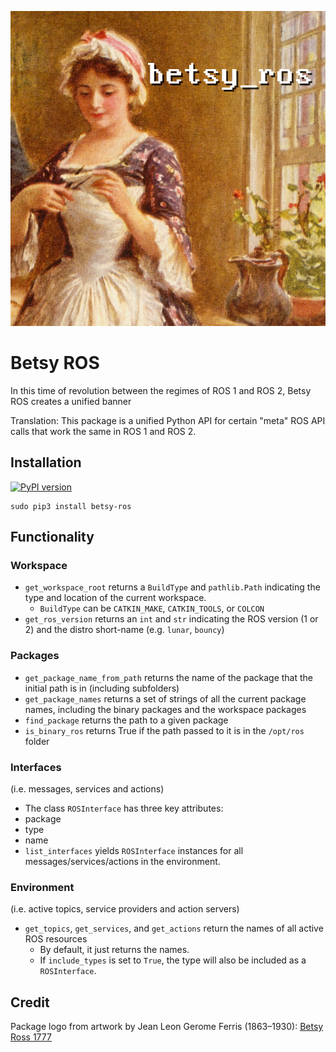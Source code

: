 ![image of Betsy Ross](logo.jpg)

# Betsy ROS
In this time of revolution between the regimes of ROS 1 and ROS 2, Betsy ROS creates a unified banner

Translation: This package is a unified Python API for certain "meta" ROS API calls that work the same in ROS 1 and ROS 2.

## Installation

[![PyPI version](https://badge.fury.io/py/betsy-ros.svg)](https://badge.fury.io/py/betsy-ros)

    sudo pip3 install betsy-ros

## Functionality
### Workspace
 * `get_workspace_root` returns a `BuildType` and `pathlib.Path` indicating the type and location of the current workspace.
   * `BuildType` can be `CATKIN_MAKE`, `CATKIN_TOOLS`, or `COLCON`
 * `get_ros_version` returns an `int` and `str` indicating the ROS version (1 or 2) and the distro short-name (e.g. `lunar`, `bouncy`)

### Packages
 * `get_package_name_from_path` returns the name of the package that the initial path is in (including subfolders)
 * `get_package_names` returns a set of strings of all the current package names, including the binary packages and the workspace packages
 * `find_package` returns the path to a given package
 * `is_binary_ros` returns True if the path passed to it is in the `/opt/ros` folder

### Interfaces
(i.e. messages, services and actions)

 * The class `ROSInterface` has three key attributes:
  * package
  * type
  * name
 * `list_interfaces` yields `ROSInterface` instances for all messages/services/actions in the environment.

### Environment
(i.e. active topics, service providers and action servers)

 * `get_topics`, `get_services`, and `get_actions` return the names of all active ROS resources
   * By default, it just returns the names.
   * If `include_types` is set to `True`, the type will also be included as a `ROSInterface`.

## Credit
Package logo from artwork by Jean Leon Gerome Ferris (1863–1930):
[Betsy Ross 1777](https://commons.wikimedia.org/wiki/File:Betsy_Ross_1777_cph.3g09905.jpg)
